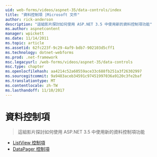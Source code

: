 ```yaml
---
uid: web-forms/videos/aspnet-35/data-controls/index
title: "資料控制項 |Microsoft 文件"
author: rick-anderson
description: "這組影片探討如何使用 ASP.NET 3.5 中使用新的資料控制項功能"
ms.author: aspnetcontent
manager: wpickett
ms.date: 11/14/2011
ms.topic: article
ms.assetid: 62fc223f-9c29-4af9-bdb7-902103d5cff1
ms.technology: dotnet-webforms
ms.prod: .net-framework
msc.legacyurl: /web-forms/videos/aspnet-35/data-controls
msc.type: chapter
ms.openlocfilehash: aa4214c52a60559ace33c688fb251a3f26302997
ms.sourcegitcommit: 9a9483aceb34591c97451997036a9120c3fe2baf
ms.translationtype: MT
ms.contentlocale: zh-TW
ms.lasthandoff: 11/10/2017
---
```

<a name="data-controls"></a>資料控制項
====================
> 這組影片探討如何使用 ASP.NET 3.5 中使用新的資料控制項功能


- [ListView 控制項](the-listview-control.md)
- [DataPager 控制項](the-datapager-control.md)
